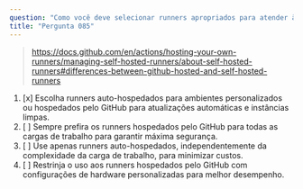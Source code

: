 ```yaml
---
question: "Como você deve selecionar runners apropriados para atender às cargas de trabalho específicas do seu fluxo de trabalho?"
title: "Pergunta 085"
---
```


> https://docs.github.com/en/actions/hosting-your-own-runners/managing-self-hosted-runners/about-self-hosted-runners#differences-between-github-hosted-and-self-hosted-runners
1. [x] Escolha runners auto-hospedados para ambientes personalizados ou hospedados pelo GitHub para atualizações automáticas e instâncias limpas.
1. [ ] Sempre prefira os runners hospedados pelo GitHub para todas as cargas de trabalho para garantir máxima segurança.
1. [ ] Use apenas runners auto-hospedados, independentemente da complexidade da carga de trabalho, para minimizar custos.
1. [ ] Restrinja o uso aos runners hospedados pelo GitHub com configurações de hardware personalizadas para melhor desempenho.
